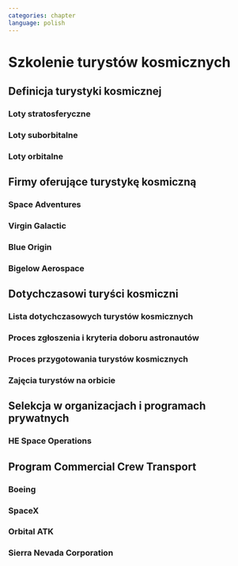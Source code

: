 ```yaml
---
categories: chapter
language: polish
---
```


# Szkolenie turystów kosmicznych
<!-- TODO: Szkolenie turystów kosmicznych
- If a regular average person were blasted into space with astronauts, would he or she survive?
- Clayton C. Anderson, US Astronaut, Retired, Written Jul 10, 2014
- Most certainly they would survive.  This is exactly what the Russians have been doing for quite some time now, in their "Spaceflight Participant" program.  For a substantial fee (upwards of $30 million these days), folks are allowed to fly to the ISS as a "tourist" (probably not the word the Russians prefer).  I trained very briefly with Lance Bass in Star City, Russia, one of the first to venture into this program.  While he did not fly, he helped pave the way for others including South African Mark Shuttleworth and US citizens Dennis Tito and Greg Olsen.  Soon, the United Kingdom's Sarah Brightman will become the next tourist to go.
- All of these folks receive basic training in Russian systems (how to poop and pee and eat/sleep !), Russian language and emergency operations and survival training.  However, it should be noted that Brightman failed to participate in her recent opportunities for winter and water survival training, making her much more dependent on the abilities of her professional Russian Cosmonaut crew mates and a bigger liability in the event of a serious emergency.  Perhaps she'll pick up those skills somewhere else or at a later date.  The professional astronauts and cosmonauts will ensure the "tourist" survives... it's part of their job and a huge source of pride and responsibility.  I would venture to guess that "all will be well."
-->

## Definicja turystyki kosmicznej

### Loty stratosferyczne

### Loty suborbitalne

### Loty orbitalne

## Firmy oferujące turystykę kosmiczną

### Space Adventures

### Virgin Galactic

### Blue Origin

### Bigelow Aerospace

## Dotychczasowi turyści kosmiczni

### Lista dotychczasowych turystów kosmicznych

### Proces zgłoszenia i kryteria doboru astronautów

### Proces przygotowania turystów kosmicznych

### Zajęcia turystów na orbicie

## Selekcja w organizacjach i programach prywatnych

### HE Space Operations
<!-- TODO: HE Space Operations Astronautiren
- Frima HE Space na początku roku 2016 rozpoczęła proces poszukiwania kandydatki na astronautę.
-->

## Program Commercial Crew Transport

### Boeing

### SpaceX

### Orbital ATK

### Sierra Nevada Corporation
